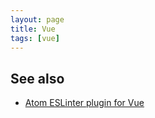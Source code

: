 ```yaml
---
layout: page
title: Vue
tags: [vue]
---
```


## See also

- [Atom ESLinter plugin for Vue](/atom#eslint-vue)